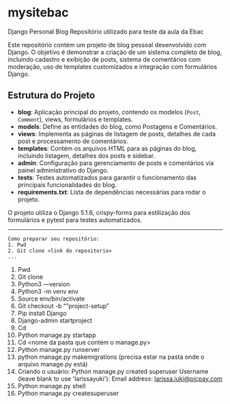 # mysitebac
Django Personal Blog
Repositório utilizado para teste da aula da Ebac

Este repositório contém um projeto de blog pessoal desenvolvido com Django. O objetivo é demonstrar a criação de um sistema completo de blog, incluindo cadastro e exibição de posts, sistema de comentários com moderação, uso de templates customizados e integração com formulários Django.

## Estrutura do Projeto

- **blog**: Aplicação principal do projeto, contendo os modelos (`Post`, `Comment`), views, formulários e templates.
- **models**: Define as entidades do blog, como Postagens e Comentários.
- **views**: Implementa as páginas de listagem de posts, detalhes de cada post e processamento de comentários.
- **templates**: Contém os arquivos HTML para as páginas do blog, incluindo listagem, detalhes dos posts e sidebar.
- **admin**: Configuração para gerenciamento de posts e comentários via painel administrativo do Django.
- **tests**: Testes automatizados para garantir o funcionamento das principais funcionalidades do blog.
- **requirements.txt**: Lista de dependências necessárias para rodar o projeto.

O projeto utiliza o Django 5.1.6, crispy-forms para estilização dos formulários e pytest para testes automatizados.

---

```
Como preparar seu repositório:
1. Pwd
2. Git clone <link do repositorio>
...
```
1. Pwd
2. Git clone <link do repositorio>
3. Python3 —version
4. Python3 -m venv env
5. Source env/bin/activate
6. Git checkout -b “”project-setup”
7. Pip install Django
8. Django-admin startproject <nome do arquivo novo>
9. Cd <nome da pasta criada>
10. Python manage.py startapp <nome do arquivo novo>
11. Cd <nome da pasta que contém o manage.py>
12. Python manage.py runserver
13. python manage.py makemigrations (precisa estar na pasta onde o arquivo manage.py está)
14. Criando o usuário: Python manage.py created superuser
Username (leave blank to use 'larissayuki'): 
Email address: larissa.iuki@picpay.com
15. Python manage.py shell
16. Python manage.py createsuperuser 